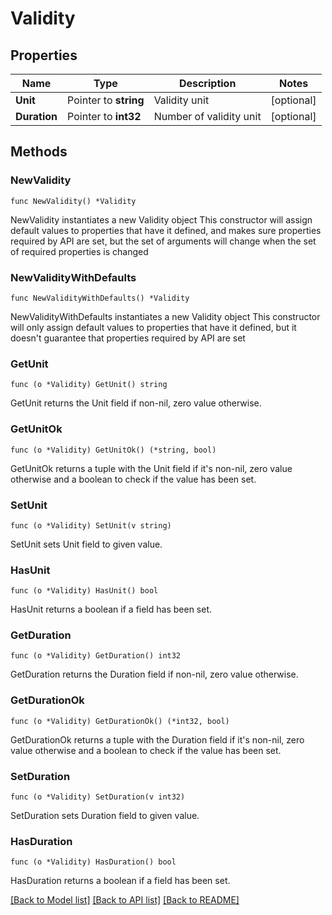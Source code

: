# Validity

## Properties

Name | Type | Description | Notes
------------ | ------------- | ------------- | -------------
**Unit** | Pointer to **string** | Validity unit | [optional] 
**Duration** | Pointer to **int32** | Number of validity unit | [optional] 

## Methods

### NewValidity

`func NewValidity() *Validity`

NewValidity instantiates a new Validity object
This constructor will assign default values to properties that have it defined,
and makes sure properties required by API are set, but the set of arguments
will change when the set of required properties is changed

### NewValidityWithDefaults

`func NewValidityWithDefaults() *Validity`

NewValidityWithDefaults instantiates a new Validity object
This constructor will only assign default values to properties that have it defined,
but it doesn't guarantee that properties required by API are set

### GetUnit

`func (o *Validity) GetUnit() string`

GetUnit returns the Unit field if non-nil, zero value otherwise.

### GetUnitOk

`func (o *Validity) GetUnitOk() (*string, bool)`

GetUnitOk returns a tuple with the Unit field if it's non-nil, zero value otherwise
and a boolean to check if the value has been set.

### SetUnit

`func (o *Validity) SetUnit(v string)`

SetUnit sets Unit field to given value.

### HasUnit

`func (o *Validity) HasUnit() bool`

HasUnit returns a boolean if a field has been set.

### GetDuration

`func (o *Validity) GetDuration() int32`

GetDuration returns the Duration field if non-nil, zero value otherwise.

### GetDurationOk

`func (o *Validity) GetDurationOk() (*int32, bool)`

GetDurationOk returns a tuple with the Duration field if it's non-nil, zero value otherwise
and a boolean to check if the value has been set.

### SetDuration

`func (o *Validity) SetDuration(v int32)`

SetDuration sets Duration field to given value.

### HasDuration

`func (o *Validity) HasDuration() bool`

HasDuration returns a boolean if a field has been set.


[[Back to Model list]](../README.md#documentation-for-models) [[Back to API list]](../README.md#documentation-for-api-endpoints) [[Back to README]](../README.md)


